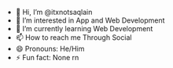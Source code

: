 - 👋 Hi, I’m @itxnotsaqlain
- 👀 I’m interested in App and Web Development
- 🌱 I’m currently learning Web Development
- 📫 How to reach me Through Social
- 😄 Pronouns: He/Him
- ⚡ Fun fact: None rn

<!---
itxnotsaqlain/itxnotsaqlain is a ✨ special ✨ repository because its `README.md` (this file) appears on your GitHub profile.
You can click the Preview link to take a look at your changes.
--->
